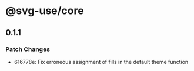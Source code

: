 # @svg-use/core

## 0.1.1

### Patch Changes

- 616778e: Fix erroneous assignment of fills in the default theme function
